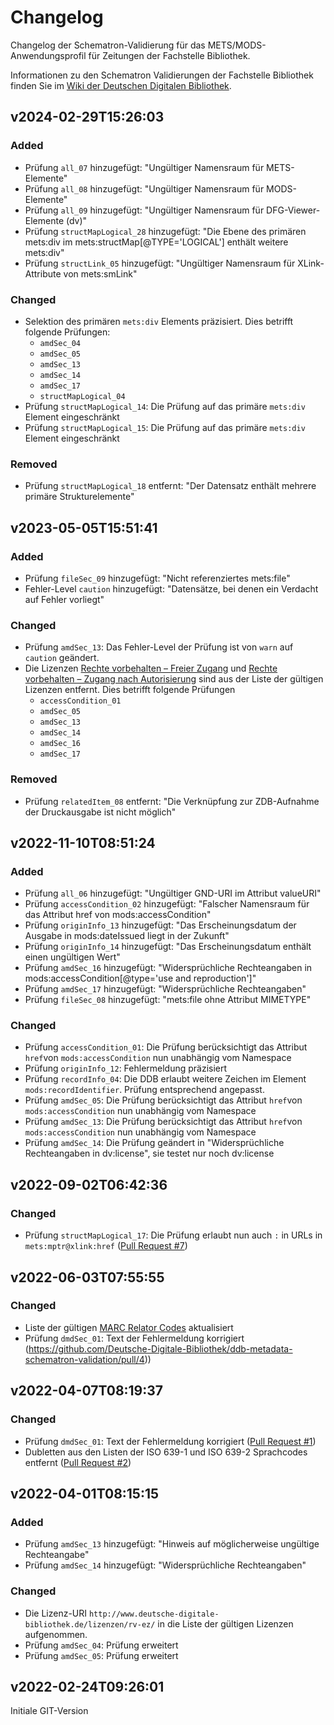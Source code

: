 # Changelog
Changelog der Schematron-Validierung für das METS/MODS-Anwendungsprofil für Zeitungen der Fachstelle Bibliothek.

Informationen zu den Schematron Validierungen der Fachstelle Bibliothek finden Sie im [Wiki der Deutschen Digitalen Bibliothek](https://wiki.deutsche-digitale-bibliothek.de/x/q4aFAg).

## v2024-02-29T15:26:03

### Added

- Prüfung `all_07` hinzugefügt: "Ungültiger Namensraum für METS-Elemente"
- Prüfung `all_08` hinzugefügt: "Ungültiger Namensraum für MODS-Elemente"
- Prüfung `all_09` hinzugefügt: "Ungültiger Namensraum für DFG-Viewer-Elemente (dv)"
- Prüfung `structMapLogical_28` hinzugefügt: "Die Ebene des primären mets:div im mets:structMap\[@TYPE='LOGICAL'\] enthält weitere mets:div"
- Prüfung `structLink_05` hinzugefügt: "Ungültiger Namensraum für XLink-Attribute von mets:smLink"

### Changed

- Selektion des primären `mets:div` Elements präzisiert. Dies betrifft folgende Prüfungen:
    - `amdSec_04`
    - `amdSec_05`
    - `amdSec_13`
    - `amdSec_14`
    - `amdSec_17` 
    - `structMapLogical_04`
- Prüfung `structMapLogical_14`: Die Prüfung auf das primäre `mets:div` Element eingeschränkt
- Prüfung `structMapLogical_15`: Die Prüfung auf das primäre `mets:div` Element eingeschränkt 

### Removed

- Prüfung `structMapLogical_18` entfernt: "Der Datensatz enthält mehrere primäre Strukturelemente" 

## v2023-05-05T15:51:41

### Added

- Prüfung `fileSec_09` hinzugefügt: "Nicht referenziertes mets:file"
- Fehler-Level `caution` hinzugefügt: "Datensätze, bei denen ein Verdacht auf Fehler vorliegt"

### Changed
- Prüfung `amdSec_13`: Das Fehler-Level der Prüfung ist von `warn`  auf `caution` geändert.
- Die Lizenzen [Rechte vorbehalten – Freier Zugang](http://www.deutsche-digitale-bibliothek.de/lizenzen/rv-fz/) und [Rechte vorbehalten – Zugang nach Autorisierung](http://www.deutsche-digitale-bibliothek.de/lizenzen/rv-ez/) sind aus der Liste der gültigen Lizenzen entfernt. Dies betrifft folgende Prüfungen
    - `accessCondition_01` 
    - `amdSec_05`
    - `amdSec_13`
    - `amdSec_14`
    - `amdSec_16`
    - `amdSec_17` 

### Removed
- Prüfung `relatedItem_08` entfernt: "Die Verknüpfung zur ZDB-Aufnahme der Druckausgabe ist nicht möglich"

## v2022-11-10T08:51:24

### Added
- Prüfung `all_06` hinzugefügt: "Ungültiger GND-URI im Attribut valueURI"
- Prüfung `accessCondition_02` hinzugefügt: "Falscher Namensraum für das Attribut href von mods:accessCondition"
- Prüfung `originInfo_13` hinzugefügt: "Das Erscheinungsdatum der Ausgabe in mods:dateIssued liegt in der Zukunft"
- Prüfung `originInfo_14` hinzugefügt: "Das Erscheinungsdatum enthält einen ungültigen Wert"
- Prüfung `amdSec_16` hinzugefügt: "Widersprüchliche Rechteangaben in mods:accessCondition\[@type='use and reproduction'\]"
- Prüfung `amdSec_17` hinzugefügt: "Widersprüchliche Rechteangaben"
- Prüfung `fileSec_08` hinzugefügt: "mets:file ohne Attribut MIMETYPE"

### Changed
- Prüfung `accessCondition_01`: Die Prüfung berücksichtigt das Attribut `href`von `mods:accessCondition` nun unabhängig vom Namespace
- Prüfung `originInfo_12`: Fehlermeldung präzisiert
- Prüfung `recordInfo_04`: Die DDB erlaubt weitere Zeichen im Element `mods:recordIdentifier`. Prüfung entsprechend angepasst.
- Prüfung `amdSec_05`: Die Prüfung berücksichtigt das Attribut `href`von `mods:accessCondition` nun unabhängig vom Namespace
- Prüfung `amdSec_13`: Die Prüfung berücksichtigt das Attribut `href`von `mods:accessCondition` nun unabhängig vom Namespace
- Prüfung `amdSec_14`: Die Prüfung geändert in "Widersprüchliche Rechteangaben in dv:license", sie testet nur noch dv:license

## v2022-09-02T06:42:36

### Changed
- Prüfung `structMapLogical_17`: Die Prüfung erlaubt nun auch `:` in URLs in `mets:mptr@xlink:href` ([Pull Request #7](https://github.com/Deutsche-Digitale-Bibliothek/ddb-metadata-schematron-validation/pull/7))

## v2022-06-03T07:55:55

### Changed
- Liste der gültigen [MARC Relator Codes](https://id.loc.gov/vocabulary/relators.html) aktualisiert
- Prüfung `dmdSec_01`: Text der Fehlermeldung korrigiert (https://github.com/Deutsche-Digitale-Bibliothek/ddb-metadata-schematron-validation/pull/4))

## v2022-04-07T08:19:37

### Changed
- Prüfung `dmdSec_01`: Text der Fehlermeldung korrigiert ([Pull Request #1](https://github.com/Deutsche-Digitale-Bibliothek/ddb-metadata-schematron-validation/pull/1))
- Dubletten aus den Listen der ISO 639-1 und ISO 639-2 Sprachcodes entfernt ([Pull Request #2](https://github.com/Deutsche-Digitale-Bibliothek/ddb-metadata-schematron-validation/pull/2))

## v2022-04-01T08:15:15

### Added
- Prüfung `amdSec_13` hinzugefügt: "Hinweis auf möglicherweise ungültige Rechteangabe"
- Prüfung `amdSec_14` hinzugefügt: "Widersprüchliche Rechteangaben"

### Changed
- Die Lizenz-URI `http://www.deutsche-digitale-bibliothek.de/lizenzen/rv-ez/` in die Liste der gültigen Lizenzen aufgenommen.
- Prüfung `amdSec_04`: Prüfung erweitert
- Prüfung `amdSec_05`: Prüfung erweitert

## v2022-02-24T09:26:01
Initiale GIT-Version
